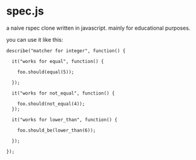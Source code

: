 spec.js
=======

a naive rspec clone written in javascript. mainly for educational purposes.

you can use it like this:

	describe("matcher for integer", function() {

	  it("works for equal", function() {
		
	    foo.should(equal(5));
		
	  });
		
	  it("works for not_equal", function() {
	    
	    foo.should(not_equal(4));
	  });
	  
	  it("works for lower_than", function() {
	    
	    foo.should_be(lower_than(6));
	  
	  });

	});
